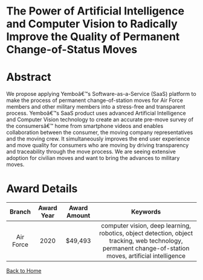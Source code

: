
The Power of Artificial Intelligence and Computer Vision to Radically Improve the Quality of Permanent Change-of-Status Moves
=============================================================================================================================

# Abstract


We propose applying Yemboâ€™s Software-as-a-Service (SaaS) platform to make the process of permanent change-of-station moves for Air Force members and other military members into a stress-free and transparent process. Yemboâ€™s SaaS product uses advanced Artificial Intelligence and Computer Vision technology to create an accurate pre-move survey of the consumersâ€™ home from smartphone videos and enables collaboration between the consumer, the moving company representatives and the moving crew. It simultaneously improves the end user experience and move quality for consumers who are moving by driving transparency and traceability through the move process. We are seeing extensive adoption for civilian moves and want to bring the advances to military moves.  

# Award Details

|Branch|Award Year|Award Amount|Keywords|
| :---: | :---: | :---: | :---: |
|Air Force|2020|$49,493|computer vision, deep learning, robotics, object detection, object tracking, web technology, permanent change-of-station moves, artificial intelligence|
  
  


[Back to Home](https://github.com/chrischow/dod_sbir_awards/DJ/#1690)